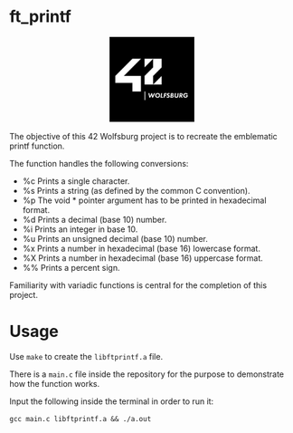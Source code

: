 # ft_printf
 
<p align="center">
<img src="https://github.com/santiagotena/assets/blob/master/logos/42%20logo.jpeg?raw=true" alt="42 Wolfsburg Logo" width="150" height="150">
</p>
 
The objective of this 42 Wolfsburg project is to recreate the emblematic printf function. 
 
The function handles the following conversions:
<ul>
<li> %c Prints a single character. </li>
<li> %s Prints a string (as defined by the common C convention). </li>
<li> %p The void * pointer argument has to be printed in hexadecimal format. </li>
<li> %d Prints a decimal (base 10) number. </li>
<li> %i Prints an integer in base 10. </li>
<li> %u Prints an unsigned decimal (base 10) number. </li>
<li> %x Prints a number in hexadecimal (base 16) lowercase format. </li>
<li> %X Prints a number in hexadecimal (base 16) uppercase format. </li>
<li> %% Prints a percent sign. </li> 
</ul>
 
Familiarity with variadic functions is central for the completion of this project.
 
# Usage
 
Use `make` to create the `libftprintf.a` file.
 
There is a `main.c` file inside the repository for the purpose to demonstrate how the function works.
 
Input the following inside the terminal in order to run it:
```
gcc main.c libftprintf.a && ./a.out
```
